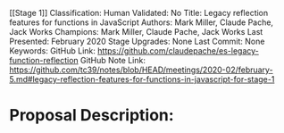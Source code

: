 [[Stage 1]]
Classification:
Human Validated: No
Title: Legacy reflection features for functions in JavaScript
Authors: Mark Miller, Claude Pache, Jack Works
Champions: Mark Miller, Claude Pache, Jack Works
Last Presented: February 2020
Stage Upgrades: 
None
Last Commit: None
Keywords: 
GitHub Link: https://github.com/claudepache/es-legacy-function-reflection
GitHub Note Link: https://github.com/tc39/notes/blob/HEAD/meetings/2020-02/february-5.md#legacy-reflection-features-for-functions-in-javascript-for-stage-1

# Proposal Description:
